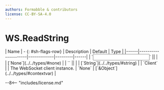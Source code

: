 ```yaml
---
authors: Formabble & contributors
license: CC-BY-SA-4.0
---
```



# WS.ReadString

<div class="sh-parameters" markdown="1">
| Name | - {: #sh-flags-row} | Description | Default | Type |
|------|---------------------|-------------|---------|------|
| `<input>` || | | [`None`](../../types/#none) |
| `<output>` || | | [`String`](../../types/#string) |
| `Client` |  | The WebSocket client instance. | `None` | [`&Object`](../../types/#contextvar) |

</div>



--8<-- "includes/license.md"

